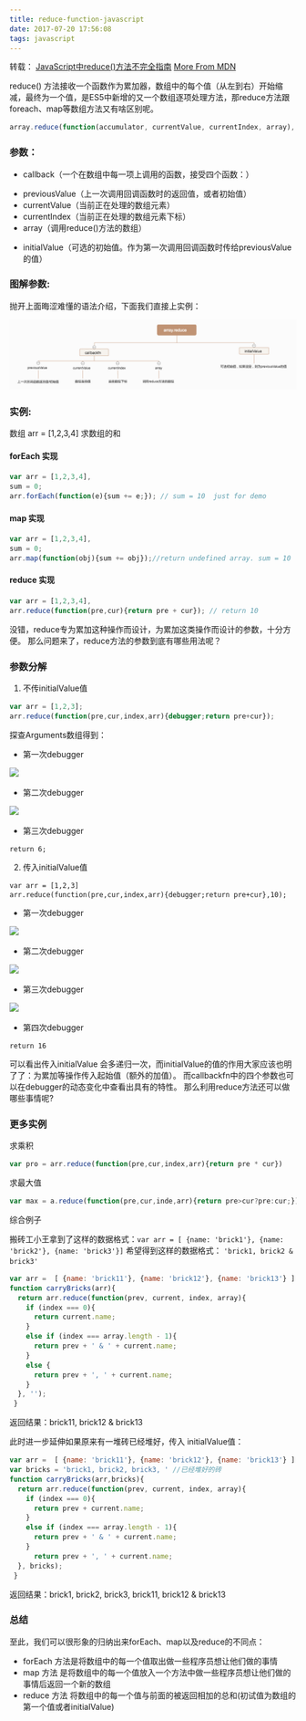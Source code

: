 ```yaml
---
title: reduce-function-javascript
date: 2017-07-20 17:56:08
tags: javascript
---
```


[1]:/images/0720_reduce-function-javascript/param.jpg
[2]:/images/0720_reduce-function-javascript/1-1.jpg
[3]:/images/0720_reduce-function-javascript/1-2.jpg
[4]:/images/0720_reduce-function-javascript/2-1.jpg
[5]:/images/0720_reduce-function-javascript/2-2.jpg
[6]:/images/0720_reduce-function-javascript/2-3.jpg

转载： [JavaScript中reduce()方法不完全指南](https://aotu.io/notes/2016/04/14/js-reduce/index.html)
[More From MDN](https://developer.mozilla.org/zh-CN/docs/Web/JavaScript/Reference/Global_Objects/Array/Reduce)

reduce() 方法接收一个函数作为累加器，数组中的每个值（从左到右）开始缩减，最终为一个值，是ES5中新增的又一个数组逐项处理方法，那reduce方法跟foreach、map等数组方法又有啥区别呢。

``` javascript
array.reduce(function(accumulator, currentValue, currentIndex, array), initialValue)
```

### 参数：

- callback（一个在数组中每一项上调用的函数，接受四个函数：）
 + previousValue（上一次调用回调函数时的返回值，或者初始值）
 + currentValue（当前正在处理的数组元素）
 + currentIndex（当前正在处理的数组元素下标）
 + array（调用reduce()方法的数组）
- initialValue（可选的初始值。作为第一次调用回调函数时传给previousValue的值）


### 图解参数:

抛开上面晦涩难懂的语法介绍，下面我们直接上实例：

![param][1]

### 实例:

数组 arr = [1,2,3,4] 求数组的和

#### forEach 实现

``` javascript
var arr = [1,2,3,4],
sum = 0;
arr.forEach(function(e){sum += e;}); // sum = 10  just for demo
```

#### map 实现

``` javascript
var arr = [1,2,3,4],
sum = 0;
arr.map(function(obj){sum += obj});//return undefined array. sum = 10  just for demo
```

#### reduce 实现

``` javascript
var arr = [1,2,3,4],
arr.reduce(function(pre,cur){return pre + cur}); // return 10
```

没错，reduce专为累加这种操作而设计，为累加这类操作而设计的参数，十分方便。
那么问题来了，reduce方法的参数到底有哪些用法呢？


### 参数分解

1. 不传initialValue值

  ```javascript
  var arr = [1,2,3];
  arr.reduce(function(pre,cur,index,arr){debugger;return pre+cur});
  ```

  探查Arguments数组得到：

  * 第一次debugger

  ![][2]

  * 第二次debugger

  ![][3]

  * 第三次debugger

  ```
  return 6;
  ```

2. 传入initialValue值

  ```
  var arr = [1,2,3]
  arr.reduce(function(pre,cur,index,arr){debugger;return pre+cur},10);
  ```

  * 第一次debugger

  ![][4]

  * 第二次debugger

  ![][5]

  * 第三次debugger

  ![][6]

  * 第四次debugger

  ```
  return 16
  ```


  可以看出传入initialValue 会多递归一次，而initialValue的值的作用大家应该也明了了：为累加等操作传入起始值（额外的加值）。
  而callbackfn中的四个参数也可以在debugger的动态变化中查看出具有的特性。
  那么利用reduce方法还可以做哪些事情呢?

### 更多实例

求乘积

```	javascript
var pro = arr.reduce(function(pre,cur,index,arr){return pre * cur})

```

求最大值

```	javascript
var max = a.reduce(function(pre,cur,inde,arr){return pre>cur?pre:cur;});

```

综合例子

搬砖工小王拿到了这样的数据格式：`var arr = [ {name: 'brick1'}, {name: 'brick2'}, {name: 'brick3'}]`
希望得到这样的数据格式： `'brick1, brick2 & brick3'`

```javascript
var arr =  [ {name: 'brick11'}, {name: 'brick12'}, {name: 'brick13'} ]
function carryBricks(arr){
  return arr.reduce(function(prev, current, index, array){
    if (index === 0){
      return current.name;
    }
    else if (index === array.length - 1){
      return prev + ' & ' + current.name;
    }
    else {
      return prev + ', ' + current.name;
    }
  }, '');
 }
```
返回结果：brick11, brick12 & brick13

此时进一步延伸如果原来有一堆砖已经堆好，传入 initialValue值：

```javascript
var arr =  [ {name: 'brick11'}, {name: 'brick12'}, {name: 'brick13'} ]
var bricks = 'brick1, brick2, brick3, ' //已经堆好的砖
function carryBricks(arr,bricks){
  return arr.reduce(function(prev, current, index, array){
    if (index === 0){
      return prev + current.name;
    }
    else if (index === array.length - 1){
      return prev + ' & ' + current.name;
    }
      return prev + ', ' + current.name;
  }, bricks);
 }
 ```

返回结果：brick1, brick2, brick3, brick11, brick12 & brick13

### 总结

至此，我们可以很形象的归纳出来forEach、map以及reduce的不同点：

* forEach 方法是将数组中的每一个值取出做一些程序员想让他们做的事情
* map 方法 是将数组中的每一个值放入一个方法中做一些程序员想让他们做的事情后返回一个新的数组
* reduce 方法 将数组中的每一个值与前面的被返回相加的总和(初试值为数组的第一个值或者initialValue)


